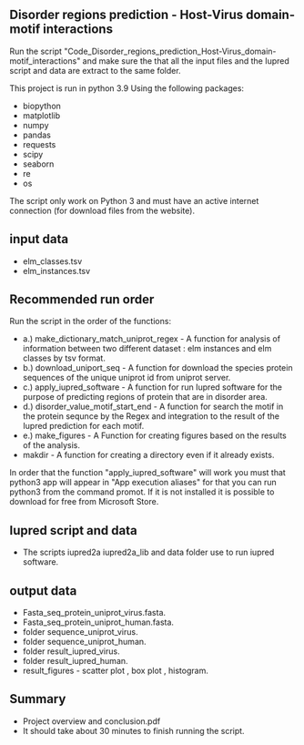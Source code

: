 ## Disorder regions prediction - Host-Virus domain-motif interactions
Run the script "Code_Disorder_regions_prediction_Host-Virus_domain-motif_interactions" and make sure the that all the input files and the Iupred script and data are extract to the same folder.

This project is run in python 3.9 Using the following packages:
 - biopython
 - matplotlib
 - numpy
 - pandas
 - requests
 - scipy
 - seaborn
 - re
 - os
 
The script only work on Python 3 and must have an active internet connection (for download files from the website).

## input data
- elm_classes.tsv
- elm_instances.tsv

## Recommended run order
Run the script in the order of the functions:
- a.) make_dictionary_match_uniprot_regex - A function for analysis of information between two different dataset : elm instances and elm classes by tsv format.
-	b.) download_uniport_seq - A function for download the species protein sequences of the unique uniprot id from uniprot server.
-	c.) apply_iupred_software - A function for run Iupred software for the purpose of predicting regions of protein that are in disorder area.
-	d.) disorder_value_motif_start_end - A function for search the motif in the protein sequnce by the Regex and integration to the result of the Iupred prediction for each motif.
-	e.) make_figures - A Function for creating figures based on the results of the analysis.
-	makdir - A function for creating a directory even if it already exists.

In order that the function "apply_iupred_software" will work you must that python3 app will appear in "App execution aliases" for that you can run python3 from the command promot.
If it is not installed it is possible to download for free from Microsoft Store.  

## Iupred script and data
- The scripts iupred2a iupred2a_lib and data folder use to run iupred software.

## output data
- Fasta_seq_protein_uniprot_virus.fasta.
- Fasta_seq_protein_uniprot_human.fasta.
- folder sequence_uniprot_virus.
- folder sequence_uniprot_human.
- folder result_iupred_virus.
- folder result_iupred_human.
- result_figures - scatter plot , box plot , histogram.

## Summary
- Project overview and conclusion.pdf
- It should take about 30 minutes to finish running the script.

